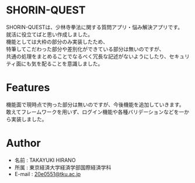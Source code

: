 # SHORIN-QUEST
SHORIN-QUESTは、少林寺拳法に関する質問アプリ・悩み解決アプリです。<br>
就活に役立てばと思い作成しました。<br>
機能としては大枠の部分のみ実装したため、<br>
特筆してこだわった部分や差別化ができている部分は無いのですが、<br>
共通の処理をまとめることでなるべく冗長な記述がないようにしたり、セキュリティ面にも気を配ることを意識しました。

# Features
機能面で現時点で拘った部分は無いのですが、今後機能を追加していきます。<br>
敢えてフレームワークを用いず、ログイン機能や各種バリデーションなどを一から実装しました。<br>

# Author
* 名前 : TAKAYUKI HIRANO
* 所属 : 東京経済大学経済学部国際経済学科
* E-mail : 20e0551@tku.ac.jp
